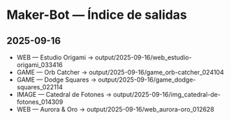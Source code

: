 # Maker-Bot — Índice de salidas

## 2025-09-16
- WEB    — Estudio Origami  → output/2025-09-16/web_estudio-origami_033416
- GAME   — Orb Catcher  → output/2025-09-16/game_orb-catcher_024104
- GAME   — Dodge Squares  → output/2025-09-16/game_dodge-squares_022114
- IMAGE  — Catedral de Fotones  → output/2025-09-16/img_catedral-de-fotones_014309
- WEB    — Aurora & Oro  → output/2025-09-16/web_aurora-oro_012628
